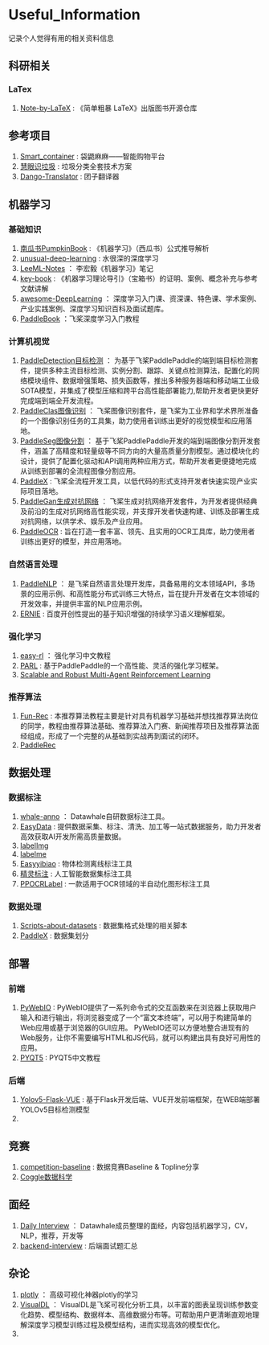# Useful_Information
记录个人觉得有用的相关资料信息

## 科研相关
### LaTex
1. [Note-by-LaTeX](https://github.com/wklchris/Note-by-LaTeX) : 《简单粗暴 LaTeX》出版图书开源仓库 

## 参考项目
1. [Smart_container](https://github.com/thomas-yanxin/Smart_container) : 袋鼯麻麻——智能购物平台
2. [慧眼识垃圾](https://github.com/thomas-yanxin/the-eye-knows-the-garbage) : 垃圾分类全套技术方案
3. [Dango-Translator](https://github.com/PantsuDango/Dango-Translator) : 团子翻译器

## 机器学习

### 基础知识
1. [南瓜书PumpkinBook](https://github.com/datawhalechina/pumpkin-book) : 《机器学习》（西瓜书）公式推导解析
2. [unusual-deep-learning](https://datawhalechina.github.io/unusual-deep-learning) : 水很深的深度学习
3. [LeeML-Notes](https://datawhalechina.github.io/leeml-notes) ： 李宏毅《机器学习》笔记
4. [key-book](https://datawhalechina.github.io/key-book/) : 《机器学习理论导引》（宝箱书）的证明、案例、概念补充与参考文献讲解
5. [awesome-DeepLearning](https://github.com/PaddlePaddle/awesome-DeepLearning) ： 深度学习入门课、资深课、特色课、学术案例、产业实践案例、深度学习知识百科及面试题库。
6. [PaddleBook](https://www.paddlepaddle.org.cn/documentation/docs/zh/guides/index_cn.html) ：飞桨深度学习入门教程

### 计算机视觉
1. [PaddleDetection目标检测](https://github.com/PaddlePaddle/PaddleDetection) ： 为基于飞桨PaddlePaddle的端到端目标检测套件，提供多种主流目标检测、实例分割、跟踪、关键点检测算法，配置化的网络模块组件、数据增强策略、损失函数等，推出多种服务器端和移动端工业级SOTA模型，并集成了模型压缩和跨平台高性能部署能力,帮助开发者更快更好完成端到端全开发流程。
2. [PaddleClas图像识别](https://github.com/PaddlePaddle/PaddleClas) ： 飞桨图像识别套件，是飞桨为工业界和学术界所准备的一个图像识别任务的工具集，助力使用者训练出更好的视觉模型和应用落地。
3. [PaddleSeg图像分割](https://github.com/PaddlePaddle/PaddleSeg) ： 基于飞桨PaddlePaddle开发的端到端图像分割开发套件，涵盖了高精度和轻量级等不同方向的大量高质量分割模型。通过模块化的设计，提供了配置化驱动和API调用两种应用方式，帮助开发者更便捷地完成从训练到部署的全流程图像分割应用。
4. [PaddleX](https://github.com/PaddlePaddle/PaddleX) : 飞桨全流程开发工具，以低代码的形式支持开发者快速实现产业实际项目落地。
5. [PaddleGan生成对抗网络](https://github.com/PaddlePaddle/PaddleGAN) ： 飞桨生成对抗网络开发套件，为开发者提供经典及前沿的生成对抗网络高性能实现，并支撑开发者快速构建、训练及部署生成对抗网络，以供学术、娱乐及产业应用。
6. [PaddleOCR](https://github.com/PaddlePaddle/PaddleOCR) : 旨在打造一套丰富、领先、且实用的OCR工具库，助力使用者训练出更好的模型，并应用落地。

### 自然语言处理
1. [PaddleNLP](https://github.com/PaddlePaddle/PaddleNLP) ： 是飞桨自然语言处理开发库，具备易用的文本领域API，多场景的应用示例、和高性能分布式训练三大特点，旨在提升开发者在文本领域的开发效率，并提供丰富的NLP应用示例。
2. [ERNIE](https://github.com/PaddlePaddle/ERNIE) : 百度开创性提出的基于知识增强的持续学习语义理解框架。

### 强化学习
1. [easy-rl](https://datawhalechina.github.io/easy-rl/) ： 强化学习中文教程
2. [PARL](https://github.com/PaddlePaddle/PARL) : 基于PaddlePaddle的一个高性能、灵活的强化学习框架。
3. [Scalable and Robust Multi-Agent Reinforcement Learning](https://www.youtube.com/watch?v=Yd6HNZnqjis&list=LL&index=1&t=3s)

### 推荐算法
1. [Fun-Rec](https://github.com/datawhalechina/fun-rec) :  本推荐算法教程主要是针对具有机器学习基础并想找推荐算法岗位的同学，教程由推荐算法基础、推荐算法入门赛、新闻推荐项目及推荐算法面经组成，形成了一个完整的从基础到实战再到面试的闭环。
2. [PaddleRec](https://github.com/PaddlePaddle/PaddleRec)

## 数据处理

### 数据标注
1. [whale-anno](https://github.com/datawhalechina/whale-anno) ： Datawhale自研数据标注工具。
2. [EasyData](https://ai.baidu.com/easydata/) : 提供数据采集、标注、清洗、加工等一站式数据服务，助力开发者高效获取AI开发所需高质量数据。
3. [labelImg](https://github.com/tzutalin/labelImg)
4. [labelme](https://github.com/wkentaro/labelme)
5. [Easyyibiao](https://github.com/Baidu-AIP/Easyyibiao) : 物体检测离线标注工具
6. [精灵标注](http://www.jinglingbiaozhu.com/) : 人工智能数据集标注工具
7. [PPOCRLabel](https://github.com/PaddlePaddle/PaddleOCR/tree/dygraph/PPOCRLabel) : 一款适用于OCR领域的半自动化图形标注工具

### 数据处理
1. [Scripts-about-datasets](https://github.com/thomas-yanxin/Scripts-about-datasets) : 数据集格式处理的相关脚本
2. [PaddleX](https://paddlex.readthedocs.io/zh_CN/release-1.3/data/annotation/index.html) : 数据集划分

## 部署
### 前端
1. [PyWebIO](https://github.com/pywebio/PyWebIO/blob/dev/README-zh.md) : PyWebIO提供了一系列命令式的交互函数来在浏览器上获取用户输入和进行输出，将浏览器变成了一个“富文本终端”，可以用于构建简单的Web应用或基于浏览器的GUI应用。 PyWebIO还可以方便地整合进现有的Web服务，让你不需要编写HTML和JS代码，就可以构建出具有良好可用性的应用。
2. [PYQT5](https://maicss.gitbook.io/pyqt5-chinese-tutoral/) : PYQT5中文教程

### 后端
1. [Yolov5-Flask-VUE](https://github.com/Sharpiless/Yolov5-Flask-VUE) : 基于Flask开发后端、VUE开发前端框架，在WEB端部署YOLOv5目标检测模型
2. 

## 竞赛

1. [competition-baseline](https://github.com/datawhalechina/competition-baseline) : 数据竞赛Baseline & Topline分享
2. [Coggle数据科学](https://zhuanlan.zhihu.com/DataAI)

## 面经
1. [Daily Interview](https://github.com/datawhalechina/daily-interview) ： Datawhale成员整理的面经，内容包括机器学习，CV，NLP，推荐，开发等
2. [backend-interview](https://github.com/yongxinz/backend-interview) : 后端面试题汇总

## 杂论
1. [plotly](https://github.com/datawhalechina/wow-plotly) ： 高级可视化神器plotly的学习
2. [VisualDL](https://github.com/PaddlePaddle/VisualDL) ： VisualDL是飞桨可视化分析工具，以丰富的图表呈现训练参数变化趋势、模型结构、数据样本、高维数据分布等。可帮助用户更清晰直观地理解深度学习模型训练过程及模型结构，进而实现高效的模型优化。
3. 


